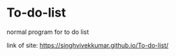 # To-do-list
normal program for to do list

link of site:
  https://singhvivekkumar.github.io/To-do-list/
